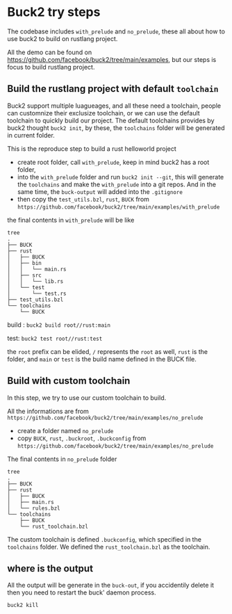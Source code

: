 # Buck2 try steps

The codebase includes `with_prelude` and `no_prelude`, these all about how to use buck2 to build on rustlang project.

All the demo can be found on https://github.com/facebook/buck2/tree/main/examples, but our steps is focus to build rustlang project.


## Build the rustlang project with default `toolchain`

Buck2 support multiple luagueages, and all these need a toolchain, people can customnize their exclusize toolchain, or we can use the 
default toolchain to quickly build our project. The default toolchains provides by buck2 thought `buck2 init`, by these, the `toolchains` folder will be generated in current folder.


This is the reproduce step to build a rust helloworld project

- create root folder, call `with_prelude`, keep in mind buck2 has a root folder, 
- into the `with_prelude` folder and run `buck2 init --git`, this will generate the `toolchains` and make the `with_prelude` into a git repos. And in the same time, the `buck-output` will added into the `.gitignore`
- then copy the `test_utils.bzl`, `rust`, `BUCK` from `https://github.com/facebook/buck2/tree/main/examples/with_prelude`

the final contents in `with_prelude` will be like

```
tree
.
├── BUCK
├── rust
│   ├── BUCK
│   ├── bin
│   │   └── main.rs
│   ├── src
│   │   └── lib.rs
│   └── test
│       └── test.rs
├── test_utils.bzl
└── toolchains
    └── BUCK
```



build : `buck2 build root//rust:main`

test: `buck2 test root//rust:test`

the `root` prefix can be elided, `/` represents the `root` as well, `rust` is the folder, and `main` or `test` is the build name defined in the BUCK file.

## Build with custom toolchain

In this step, we try to use our custom toolchain to build.

All the informations are from `https://github.com/facebook/buck2/tree/main/examples/no_prelude`

- create a folder named `no_prelude`
- copy `BUCK`, `rust`, `.buckroot`, `.buckconfig` from `https://github.com/facebook/buck2/tree/main/examples/no_prelude`

The final contents in `no_prelude` folder

```
tree
.
├── BUCK
├── rust
│   ├── BUCK
│   ├── main.rs
│   └── rules.bzl
└── toolchains
    ├── BUCK
    └── rust_toolchain.bzl
```
 
The custom toolchain is defined `.buckconfig`, which specified in the `toolchains` folder. We defined the `rust_toolchain.bzl` as the toolchain.


## where is the output

All the output will be generate in the `buck-out`, if you accidentily delete it then you need to restart the buck' daemon process.

```
buck2 kill 

```


